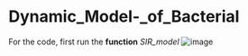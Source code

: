 # Dynamic_Model-_of_Bacterial

For the code, first run the **function** _SIR_model_
![image](https://user-images.githubusercontent.com/111941844/197852617-19392603-8a76-4025-b15f-6d89be1321c0.png)
